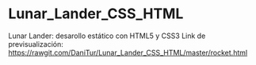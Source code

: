 # Lunar_Lander_CSS_HTML
Lunar Lander: desarollo estático con HTML5 y CSS3
Link de previsualización:
https://rawgit.com/DaniTur/Lunar_Lander_CSS_HTML/master/rocket.html
